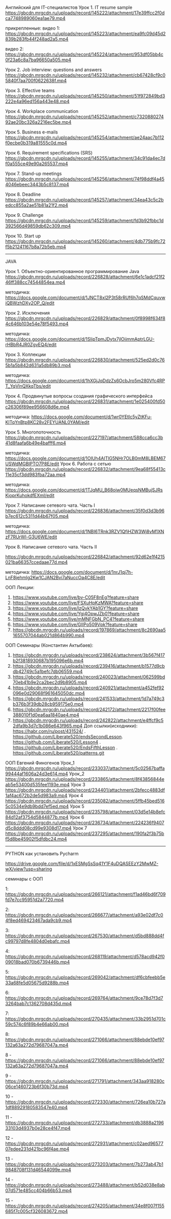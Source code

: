 Английский для IT-специалистов
Урок 1. IT resume sample
https://gbcdn.mrgcdn.ru/uploads/record/145222/attachment/17e39ffcc2f0dca7748989060ea1ae79.mp4

прикрепленные:
видео 1: https://gbcdn.mrgcdn.ru/uploads/record/145223/attachment/ea9fc09d45d2839b283fb44f248ad2a5.mp4

видео 2: https://gbcdn.mrgcdn.ru/uploads/record/145224/attachment/953df05bb4c0f23a6c8a7ba96650a505.mp4


Урок 2. Job interview: questions and answers
https://gbcdn.mrgcdn.ru/uploads/record/145232/attachment/cb67428cf9c05840f7aa700f0622638f.mp4

Урок 3. Effective teams
https://gbcdn.mrgcdn.ru/uploads/record/145250/attachment/51f972849bd3222e4a96ed156a443e48.mp4

Урок 4. Workplace communication
https://gbcdn.mrgcdn.ru/uploads/record/145252/attachment/c732088027492ae20bc326a2216ec5be.mp4

Урок 5. Business e-mails
https://gbcdn.mrgcdn.ru/uploads/record/145254/attachment/ae24aac7b112f0ecbe0b319a81555c0d.mp4

Урок 6. Requirement specifications (SRS)
https://gbcdn.mrgcdn.ru/uploads/record/145255/attachment/34c91da4ec7df0a555ce49e90a265537.mp4

Урок 7. Stand-up meetings
https://gbcdn.mrgcdn.ru/uploads/record/145256/attachment/74f98ddf4a454046ebeec3443b5c8137.mp4

Урок 8. Deadline
https://gbcdn.mrgcdn.ru/uploads/record/145257/attachment/34ea43c5c2bedcc855a2ae51b81a21f2.mp4

Урок 9. Challenge
https://gbcdn.mrgcdn.ru/uploads/record/145259/attachment/fd3b92fbbc1d392566d49859db62c309.mp4

Урок 10. Start up
https://gbcdn.mrgcdn.ru/uploads/record/145260/attachment/4db775b9fc72f5b21241167b8a72b5eb.mp4

__________________________________________________________________
JAVA 



Урок 1. Объектно-ориентированное программирование Java
https://gbcdn.mrgcdn.ru/uploads/record/226828/attachment/6e1c1adcf21f246ff388cc74544854ea.mp4

методичка: https://docs.google.com/document/d/1JNCT8xl2P3t58rRUf6h7qSMdCquvwiQBWzhDXy2OP_Q/edit

Урок 2. Исключения
https://gbcdn.mrgcdn.ru/uploads/record/226829/attachment/0f8998f634f84c646b103e54e78f5493.mp4

методичка: https://docs.google.com/document/d/1SIipTpmJDytx7jlOiimmAptrLGU-rHBbR4JR0ZgvEQ4/edit

Урок 3. Коллекции
https://gbcdn.mrgcdn.ru/uploads/record/226830/attachment/525ed2d0c765b1a5b842d631a5db89b3.mp4

методичка: https://docs.google.com/document/d/1hXGjJqDdzZs6OcbJro5m280Vfc4RPT_YqVlnQXkqTbs/edit

Урок 4. Продвинутые вопросы создания графического интерфейса
https://gbcdn.mrgcdn.ru/uploads/record/226831/attachment/1e025400fd50c26306f89ee956608d6e.mp4

методичка: https://docs.google.com/document/d/1wr0YEtIc5yZtKFu-KITqYnBtp8KC28v2FEYUANL0YAM/edit

Урок 5. Многопоточность
https://gbcdn.mrgcdn.ru/uploads/record/227197/attachment/588cca6cc3b41d8faafa6b49e4bafff6.mp4

методичка: https://docs.google.com/document/d/1OIUh4AITlG5NHr7OLB0mM8LBEM67USWdMGBIPTO7P8E/edit
Урок 6. Работа с сетью
https://gbcdn.mrgcdn.ru/uploads/record/226832/attachment/9ea68f55413c11e35cf3dd983fba72aa.mp4

методичка: https://docs.google.com/document/d/1TJqMU_B68ojw0MUeqsNMBujSJRsKjoprKuhokdfEXmI/edit

Урок 7. Написание сетевого чата. Часть I
https://gbcdn.mrgcdn.ru/uploads/record/226836/attachment/35f0d3d3b96b7ec612c5311d44b67f05.mp4

методичка: https://docs.google.com/document/d/1NBI6TRnk3RZV1QfiHZW3Wj8vM1XNzF7RUrWl-G3U6WE/edit

Урок 8. Написание сетевого чата. Часть II

https://gbcdn.mrgcdn.ru/uploads/record/226842/attachment/92d62e1f4215021ba66357ccedaae77d.mp4

методичка: https://docs.google.com/document/d/1nrJ1qj7h-LnF8jehmIg2Kw1CJAN2Bvi7aNuccOa4C8E/edit

ООП Лекции:

1. https://www.youtube.com/live/bv-C05F8nEg?feature=share
2. https://www.youtube.com/live/FSXuHpKzMWA?feature=share
3. https://www.youtube.com/live/lzQvkYAb1GY?feature=share
4. https://www.youtube.com/live/Ygi4OpwJZb0?feature=share
5. https://www.youtube.com/live/mMNFGbN_PC4?feature=share
6. https://www.youtube.com/live/GIIPo509Vpk?feature=share
7. https://gbcdn.mrgcdn.ru/uploads/record/197869/attachment/8c2690aa51655707044ab021d864b990.mp4

ООП Семинары (Константин Актыбаев):
1. https://gbcdn.mrgcdn.ru/uploads/record/238624/attachment/3b567f417b2f3818930687b195096e6b.mp4
2. https://gbcdn.mrgcdn.ru/uploads/record/239416/attachment/b1577d9cbdb42749c5a1befc7db06559.mp4
3. https://gbcdn.mrgcdn.ru/uploads/record/240023/attachment/062599bd70eb41b9e2ca2bec2d9b8905.mp4
4. https://gbcdn.mrgcdn.ru/uploads/record/240921/attachment/a452fef92096e0d29068f961645050dc.mp4
5. https://gbcdn.mrgcdn.ru/uploads/record/241533/attachment/1d7a749c3b376b3f39db28cb959175e0.mp4
6. https://gbcdn.mrgcdn.ru/uploads/record/242172/attachment/2217f00fee388010f1d0ea6aa1840ae4.mp4
7. https://gbcdn.mrgcdn.ru/uploads/record/242822/attachment/e4ffcf9c52dfa9b3d7c1b086e643f965.mp4
Доп ссылки(исходники): https://habr.com/ru/post/431524/ . https://github.com/Liberate520/endsSecondLesson. https://github.com/Liberate520/Lesson4 . https://github.com/Liberate520/EndsFifthLesson . https://github.com/Liberate520/patterns.git




ООП Евгений Финогенов
Урок_1 https://gbcdn.mrgcdn.ru/uploads/record/233037/attachment/5c02567baffa99444af1606a24d3e614.mp4
Урок_2 https://gbcdn.mrgcdn.ru/uploads/record/233865/attachment/8f43856844eab5e53400d535fee1193e.mp4
Урок 3 https://gbcdn.mrgcdn.ru/uploads/record/234401/attachment/2bfecc4883df1af4ac672b2de5d983a9.mp4
Урок 4 https://gbcdn.mrgcdn.ru/uploads/record/235082/attachment/5ffb45bed5165c0534e9db9bdd7ef5ed.mp4
Урок 5 https://gbcdn.mrgcdn.ru/uploads/record/235798/attachment/03d5e14b8efc84d12af3754d5844877b.mp4
Урок 6 https://gbcdn.mrgcdn.ru/uploads/record/236734/attachment/224236f9407d5c8ddd08cd99e9308d17.mp4
Урок 7 https://gbcdn.mrgcdn.ru/uploads/record/237295/attachment/190fa2f3b75bf5d8be45902f5dfdbc24.mp4


____________________________________
PYTHON
как установить Pycharm

https://drive.google.com/file/d/1xESMgSsSq41Y1F4uDQASEEzY2MwMZ-wX/view?usp=sharing

семинары с ООП

1: https://gbcdn.mrgcdn.ru/uploads/record/266121/attachment/f1ad46bd6f709fd7e7cc95951d2a7720.mp4

2: https://gbcdn.mrgcdn.ru/uploads/record/266677/attachment/a93e02df7c04f8ed469423467ada9cb9.mp4

3: https://gbcdn.mrgcdn.ru/uploads/record/267530/attachment/d5bd888dd4fc99797d8fe4804d0ebafc.mp4

4: https://gbcdn.mrgcdn.ru/uploads/record/268119/attachment/d578acd942f009018bad070b6739446b.mp4

5: https://gbcdn.mrgcdn.ru/uploads/record/269042/attachment/df6cbfeebb5e33a68fe5d05675d9288b.mp4

6: https://gbcdn.mrgcdn.ru/uploads/record/269764/attachment/9ce78d7f3d73264bab7c1362708d435d.mp4

7: https://gbcdn.mrgcdn.ru/uploads/record/270435/attachment/33b2951d701c59c574c6f89b4e66ab00.mp4

8: https://gbcdn.mrgcdn.ru/uploads/record/271066/attachment/88ebde10ef97132a63a272d79687047a.mp4

8 - https://gbcdn.mrgcdn.ru/uploads/record/271066/attachment/88ebde10ef97132a63a272d79687047a.mp4

9 - https://gbcdn.mrgcdn.ru/uploads/record/271791/attachment/343aa918280c06ce1460723b6f30b73d.mp4

10 - https://gbcdn.mrgcdn.ru/uploads/record/272330/attachment/726ea10b727a1df88929180583547e40.mp4

11 - https://gbcdn.mrgcdn.ru/uploads/record/272733/attachment/db3888a219633103d4937b0e28ce4f47.mp4

12 - https://gbcdn.mrgcdn.ru/uploads/record/272931/attachment/c02aed9657707edee231d421bc96f4ae.mp4

13 - https://gbcdn.mrgcdn.ru/uploads/record/273203/attachment/7b273ab47b19848708f131d46544099e.mp4

14 - https://gbcdn.mrgcdn.ru/uploads/record/273488/attachment/b52d038e8ab07d571e485cc404b66b53.mp4

15 - https://gbcdn.mrgcdn.ru/uploads/record/274205/attachment/34e8f007f155685f7c005cf326083672.mp4


